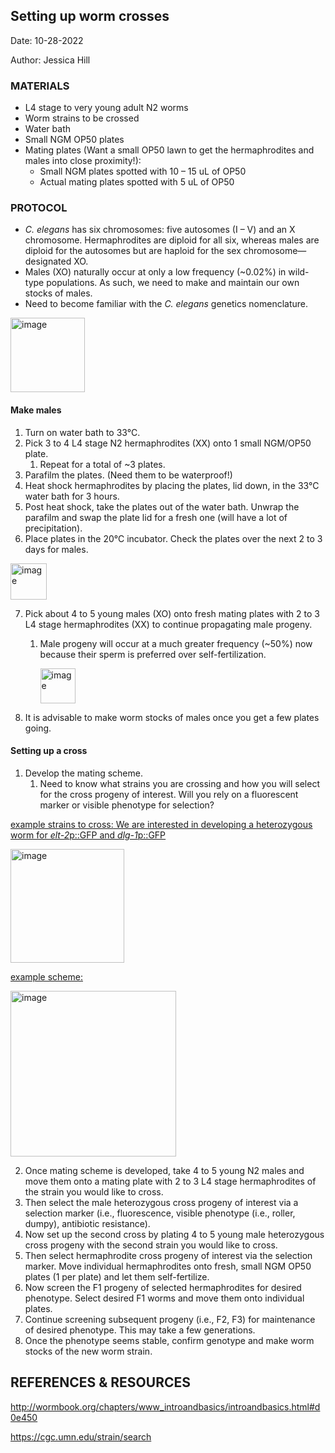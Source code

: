 
## **Setting up worm crosses**
Date: 10-28-2022

Author: Jessica Hill

### **MATERIALS**
- L4 stage to very young adult N2 worms 
- Worm strains to be crossed
- Water bath 
- Small NGM OP50 plates
- Mating plates (Want a small OP50 lawn to get the hermaphrodites and males into close proximity!): 
   - Small NGM plates spotted with 10 – 15 uL of OP50
   - Actual mating plates spotted with 5 uL of OP50

### **PROTOCOL**
- *C. elegans* has six chromosomes: five autosomes (I – V) and an X chromosome. Hermaphrodites are diploid for all six, whereas males are diploid for the autosomes but are haploid for the sex chromosome—designated XO.  
- Males (XO) naturally occur at only a low frequency (~0.02%) in wild-type populations. As such, we need to make and maintain our own stocks of males. 
- Need to become familiar with the *C. elegans* genetics nomenclature.

<img width="119" alt="image" src="https://github.com/jesshill/Onish_lab/assets/41451575/3e45f7f2-54f4-4582-839c-318f74d08f71">

#### **Make males**

1. Turn on water bath to 33°C.
2. Pick 3 to 4 L4 stage N2 hermaphrodites (XX) onto 1 small NGM/OP50 plate. 
   1. Repeat for a total of ~3 plates. 
3. Parafilm the plates. (Need them to be waterproof!)
4. Heat shock hermaphrodites by placing the plates, lid down, in the 33°C water bath for 3 hours. 
5. Post heat shock, take the plates out of the water bath. Unwrap the parafilm and swap the plate lid for a fresh one (will have a lot of precipitation). 
6. Place plates in the 20°C incubator. Check the plates over the next 2 to 3 days for males.

<img width="58" alt="image" src="https://github.com/jesshill/Onish_lab/assets/41451575/b3001709-0610-4a05-aa0e-fe96a58dac43">

7. Pick about 4 to 5 young males (XO) onto fresh mating plates with 2 to 3 L4 stage hermaphrodites (XX) to continue propagating male progeny. 
   1. Male progeny will occur at a much greater frequency (~50%) now because their sperm is preferred over self-fertilization.

      <img width="56" alt="image" src="https://github.com/jesshill/Onish_lab/assets/41451575/cd39a183-0e41-4cbc-a765-294a3190553e">

8. It is advisable to make worm stocks of males once you get a few plates going. 

#### **Setting up a cross**

1. Develop the mating scheme. 
   1. Need to know what strains you are crossing and how you will select for the cross progeny of interest. Will you rely on a fluorescent marker or visible phenotype for selection?  


<ins>example strains to cross:<ins> We are interested in developing a heterozygous worm for *elt-2*p::GFP and *dlg-1*p::GFP

<img width="182" alt="image" src="https://github.com/jesshill/Onish_lab/assets/41451575/0b751c55-d6ea-4a90-ad4a-3a9f5d52de67">


<ins>example scheme:<ins> 

<img width="265" alt="image" src="https://github.com/jesshill/Onish_lab/assets/41451575/b59fefa5-028f-435a-aea1-54b71b1274f6">


2. Once mating scheme is developed, take 4 to 5 young N2 males and move them onto a mating plate with 2 to 3 L4 stage hermaphrodites of the strain you would like to cross. 
3. Then select the male heterozygous cross progeny of interest via a selection marker (i.e., fluorescence, visible phenotype (i.e., roller, dumpy), antibiotic resistance). 
4. Now set up the second cross by plating 4 to 5 young male heterozygous cross progeny with the second strain you would like to cross. 
5. Then select hermaphrodite cross progeny of interest via the selection marker. Move individual hermaphrodites onto fresh, small NGM OP50 plates (1 per plate) and let them self-fertilize. 
6. Now screen the F1 progeny of selected hermaphrodites for desired phenotype. Select desired F1 worms and move them onto individual plates. 
7. Continue screening subsequent progeny (i.e., F2, F3) for maintenance of desired phenotype. This may take a few generations. 
8. Once the phenotype seems stable, confirm genotype and make worm stocks of the new worm strain. 


## **REFERENCES & RESOURCES**

<http://wormbook.org/chapters/www_introandbasics/introandbasics.html#d0e450> 

<https://cgc.umn.edu/strain/search>
